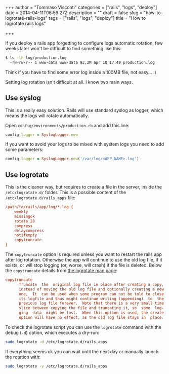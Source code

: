 +++
author = "Tommaso Visconti"
categories = ["rails", "logs", "deploy"]
date = 2014-04-11T06:59:27Z
description = ""
draft = false
slug = "how-to-logrotate-rails-logs"
tags = ["rails", "logs", "deploy"]
title = "How to logrotate rails logs"

+++

If you deploy a rails app forgetting to configure logs automatic rotation, few weeks later won't be difficult to find something like this:

```bash
$ ls -lh log/production.log
  -rw-rw-r-- 1 www-data www-data 93,2M apr 10 17:49 production.log
```

Think if you have to find some error log inside a 100MB file, not easy... :)

Setting log rotation isn't difficult at all. I know two main ways.

## Use syslog
This is a really easy solution. Rails will use standard syslog as logger, which means the logs will rotate automatically.

Open `config/environments/production.rb` and add this line:

```ruby
config.logger = SyslogLogger.new
```

If you want to avoid your logs to be mixed with system logs you need to add some parameters:

```ruby
config.logger = SyslogLogger.new('/var/log/<APP_NAME>.log')
```

## Use logrotate
This is the cleaner way, but requires to create a file in the server, inside the `/etc/logrotate.d/` folder. This is a possible content of the `/etc/logrotate.d/rails_apps` file:

```ini
/path/to/rails/app/log/*.log {
    weekly
    missingok
    rotate 28
    compress
    delaycompress
    notifempty
    copytruncate
}
```

The `copytruncate` option is required unless you want to restart the rails app after log rotation. Otherwise the app will continue to use the old log file, if it exists, or will stop logging (or, worse, will crash) if the file is deleted.
Below the `copytruncate` details from [the logrotate man page](http://linuxcommand.org/man_pages/logrotate8.html):

```ini
copytruncate
      Truncate  the  original log file in place after creating a copy,
      instead of moving the old log file and optionally creating a new
      one,  It  can be used when some program can not be told to close
      its logfile and thus might continue writing (appending)  to  the
      previous log file forever.  Note that there is a very small time
      slice between copying the file and truncating it, so  some  log-
      ging  data  might be lost.  When this option is used, the create
      option will have no effect, as the old log file stays in  place.
```

To check the logrotate script you can use the `logrotate` command with the debug (`-d`) option, which executes a dry-run:
```bash
sudo logrotate -d /etc/logrotate.d/rails_apps
```

If everything seems ok you can wait until the next day or manually launch the rotation with:
```bash
sudo logrotate -v /etc/logrotate.d/rails_apps
```
